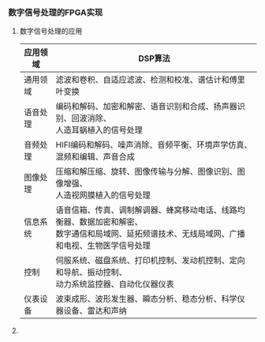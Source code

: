 ### 数字信号处理的FPGA实现

1. 数字信号处理的应用

   | 应用领域 | DSP算法                                                      |
   | -------- | ------------------------------------------------------------ |
   | 通用领域 | 滤波和卷积、自适应滤波、检测和校准、谱估计和傅里叶变换       |
   | 语音处理 | 编码和解码、加密和解密、语音识别和合成、扬声器识别、回波消除、<br />人造耳蜗植入的信号处理 |
   | 音频处理 | HIFI编码和解码、噪声消除、音频平衡、环境声学仿真、混频和编辑、声音合成 |
   | 图像处理 | 压缩和解压缩、旋转、图像传输与分解、图像识别、图像增强、<br />人造视网膜植入的信号处理 |
   | 信息系统 | 语音信箱、传真、调制解调器、蜂窝移动电话、线路均衡器、数据加密和解密、<br />数字通信和局域网、延拓频谱技术、无线局域网、广播和电视、生物医学信号处理 |
   | 控制     | 伺服系统、磁盘系统、打印机控制、发动机控制、定向和导航、振动控制、<br />动力系统监控器、自动化仪器仪表 |
   | 仪表设备 | 波束成形、波形发生器、瞬态分析、稳态分析、科学仪器设备、雷达和声纳 |

2. 

